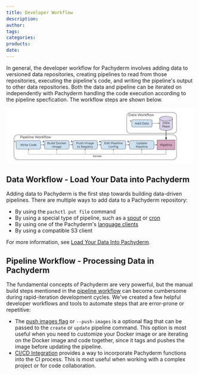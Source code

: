 ```yaml
---
title: Developer Workflow
description:
author:
tags:
categories:
products:
date:
---
```


In general, the developer workflow for Pachyderm involves adding 
data to versioned data repositories, creating pipelines to 
read from those repositories, executing the pipeline's code, and writing the pipeline's output to other data repositories.
Both the data and pipeline can be iterated on independently with Pachyderm
handling the code execution according to the pipeline specfication.
The workflow steps are shown below.

![Developer workflow](../../assets/images/d_steps_analysis_pipeline.svg)

## Data Workflow - Load Your Data into Pachyderm

Adding data to Pachyderm is the first step towards building data-driven pipelines. There are multiple ways to add data to a Pachyderm repository:

* By using the `pachctl put file` command
* By using a special type of pipeline, such as a [spout](../../concepts/pipeline-concepts/pipeline/spout/) or [cron](../../concepts/pipeline-concepts/pipeline/cron/) 
* By using one of the Pachyderm's [language clients](../../reference/clients/)
* By using a compatible S3 client

For more information, see [Load Your Data Into Pachyderm](../basic-data-operations/load-data-into-pachyderm/).

## Pipeline Workflow - Processing Data in Pachyderm

The fundamental concepts of Pachyderm are very powerful, but the manual build steps mentioned in the [pipeline workflow](working-with-pipelines.md) can become cumbersome during rapid-iteration development cycles. We've created a few helpful developer workflows and tools to automate steps that are error-prone or repetitive:

* The [push images flag](push-images-flag.md) or `--push-images` is a optional flag that can be passed to the `create` or `update` pipeline command. This option is most useful when you need to customize your Docker image or are iterating on the Docker image and code together, since it tags and pushes the image before updating the pipeline. 
* [CI/CD Integration](ci-cd-integration.md) provides a way to incorporate Pachyderm functions into the CI process. This is most useful when working with a complex project or for code collaboration. 

